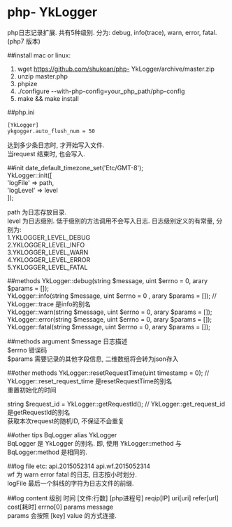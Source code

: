 # php- YkLogger
php日志记录扩展. 共有5种级别. 分为:  debug,  info(trace), warn, error, fatal.  
(php7 版本)

##install
mac or linux:  
1.  wget https://github.com/shukean/php- YkLogger/archive/master.zip  
2.  unzip master.php  
3.  phpize  
4.  ./configure --with-php-config=your_php_path/php-config  
5.  make && make install  

##php.ini
```
[YkLogger]
ykgogger.auto_flush_num = 50  
```
达到多少条日志时, 才开始写入文件.  
当request 结束时, 也会写入.  

##init
date_default_timezone_set('Etc/GMT-8');  
 YkLogger::init([  
    'logFile' => path,  
    'logLevel' => level  
]);  

path 为日志存放目录.  
level 为日志级别. 低于级别的方法调用不会写入日志.  日志级别定义的有常量, 分别为:   
1.YKLOGGER_LEVEL_DEBUG  
2.YKLOGGER_LEVEL_INFO  
3.YKLOGGER_LEVEL_WARN  
4.YKLOGGER_LEVEL_ERROR  
5.YKLOGGER_LEVEL_FATAL  

##methods
 YkLogger::debug(string $message, uint $errno = 0, arary $params = []);  
 YkLogger::info(string $message, uint $errno = 0 , arary $params = []); //  YkLogger::trace 是info的别名  
 YkLogger::warn(string $message, uint $errno = 0, arary $params = []);  
 YkLogger::error(string $message, uint $errno = 0, arary $params = []);   
 YkLogger::fatal(string $message, uint $errno = 0, arary $params = []);  

##methods argument
$message  日志描述  
$errno    错误码  
$params   需要记录的其他字段信息, 二维数组将会转为json存入  

##other methods
 YkLogger::resetRequestTime(uint timestamp = 0); //  YkLogger::reset_request_time 是resetRequestTime的别名  
重置初始化的时间  

string $request_id =  YkLogger::getRequestId(); //  YkLogger::get_request_id 是getRequestId的别名  
获取本次request的随机ID, 不保证不会重复  

##other tips
BqLogger alias  YkLogger  
BqLogger 是  YkLogger 的别名. 即, 使用  YkLogger::method 与 BqLogger:method 是相同的.  

##log file
etc: api.2015052314   api.wf.2015052314  
wf 为 warn error  fatal 的日志, 日志按小时划分.  
logFile 最后一个斜线的字符为日志文件的前缀.  


##log content
级别 时间 [文件:行数] [php进程号] reqip[IP] uri[uri] refer[url] cost[耗时] errno[0]  params message  
params 会按照 [key] value 的方式连接.  
